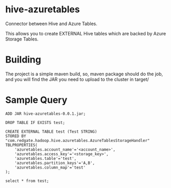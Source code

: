 hive-azuretables
================

Connector between Hive and Azure Tables.

This allows you to create EXTERNAL Hive tables which are backed by Azure Storage Tables.

Building
========

The project is a simple maven build, so, 
        maven package 
should do the job, and you will find the JAR you need to upload to the cluster in target/


Sample Query
============

	ADD JAR hive-azuretables-0.0.1.jar;

	DROP TABLE IF EXISTS test;
	
	CREATE EXTERNAL TABLE test (Test STRING)
	STORED BY  "com.redgate.hadoop.hive.azuretables.AzureTablesStorageHandler"
	TBLPROPERTIES(
		'azuretables.account_name'='<account_name>',
		'azuretables.access_key'='<storage_key>',
		'azuretables.table'='test',
		'azuretables.partition_keys'='A,B',
		'azuretables.column_map'='test'
	);

	select * from test;
